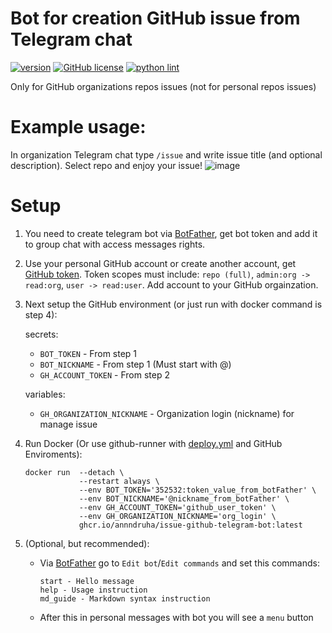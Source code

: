 # Bot for creation GitHub issue from Telegram chat

[![version](https://img.shields.io/github/v/release/annndruha/issue-github-telegram-bot)](https://github.com/annndruha/issue-github-telegram-bot/releases)
[![GitHub license](https://img.shields.io/github/license/annndruha/issue-github-telegram-bot.svg)](https://github.com/annndruha/issue-github-telegram-bot/blob/master/LICENSE)
[![python lint](https://github.com/annndruha/issue-github-telegram-bot/actions/workflows/linter.yml/badge.svg)](https://github.com/annndruha/issue-github-telegram-bot/actions/workflows/linter.yml/badge.svg)

Only for GitHub organizations repos issues (not for personal repos issues)

# Example usage:

In organization Telegram chat type `/issue` and write issue title (and optional description). Select repo and enjoy your issue!
![image](https://github.com/annndruha/issue-github-telegram-bot/assets/51162917/663f59e5-03ea-413e-a727-d33e7351d2e7)

# Setup

1. You need to create telegram bot via [BotFather](https://t.me/BotFather), get bot token and add it to group chat with access messages rights.
2. Use your personal GitHub account or create another account, get [GitHub token](https://github.com/settings/tokens).
Token scopes must include: `repo (full)`, `admin:org -> read:org`, `user -> read:user`. Add account to your GitHub orgainzation.

3. Next setup the GitHub environment (or just run with docker command is step 4):

   secrets:
     * `BOT_TOKEN` - From step 1
     * `BOT_NICKNAME` - From step 1 (Must start with @)
     * `GH_ACCOUNT_TOKEN` - From step 2
   
   variables:
   * `GH_ORGANIZATION_NICKNAME` - Organization login (nickname) for manage issue

5. Run Docker (Or use github-runner with [deploy.yml](https://github.com/profcomff/issue-github-tgbot) and GitHub Enviroments):
   ```commandline
   docker run  --detach \
               --restart always \
               --env BOT_TOKEN='352532:token_value_from_botFather' \
               --env BOT_NICKNAME='@nickname_from_botFather' \
               --env GH_ACCOUNT_TOKEN='github_user_token' \
               --env GH_ORGANIZATION_NICKNAME='org_login' \
               ghcr.io/annndruha/issue-github-telegram-bot:latest
   ```
6. (Optional, but recommended):
   * Via [BotFather](https://t.me/BotFather) go to `Edit bot`/`Edit commands` and set this commands:
     ```
     start - Hello message
     help - Usage instruction
     md_guide - Markdown syntax instruction
     ```
   * After this in personal messages with bot you will see a `menu` button
